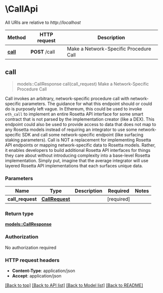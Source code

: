 # \CallApi

All URIs are relative to *http://localhost*

Method | HTTP request | Description
------------- | ------------- | -------------
[**call**](CallApi.md#call) | **POST** /call | Make a Network-Specific Procedure Call



## call

> models::CallResponse call(call_request)
Make a Network-Specific Procedure Call

Call invokes an arbitrary, network-specific procedure call with network-specific parameters. The guidance for what this endpoint should or could do is purposely left vague. In Ethereum, this could be used to invoke `eth_call` to implement an entire Rosetta API interface for some smart contract that is not parsed by the implementation creator (like a DEX). This endpoint could also be used to provide access to data that does not map to any Rosetta models instead of requiring an integrator to use some network-specific SDK and call some network-specific endpoint (like surfacing staking parameters).  Call is NOT a replacement for implementing Rosetta API endpoints or mapping network-specific data to Rosetta models. Rather, it enables developers to build additional Rosetta API interfaces for things they care about without introducing complexity into a base-level Rosetta implementation. Simply put, imagine that the average integrator will use layered Rosetta API implementations that each surfaces unique data. 

### Parameters


Name | Type | Description  | Required | Notes
------------- | ------------- | ------------- | ------------- | -------------
**call_request** | [**CallRequest**](CallRequest.md) |  | [required] |

### Return type

[**models::CallResponse**](CallResponse.md)

### Authorization

No authorization required

### HTTP request headers

- **Content-Type**: application/json
- **Accept**: application/json

[[Back to top]](#) [[Back to API list]](../README.md#documentation-for-api-endpoints) [[Back to Model list]](../README.md#documentation-for-models) [[Back to README]](../README.md)

